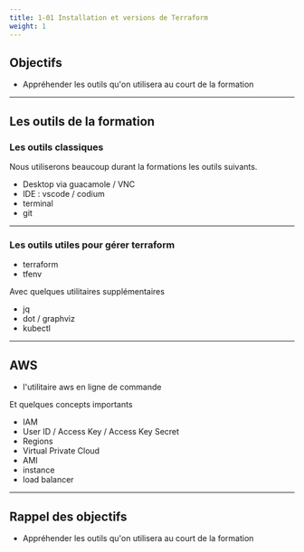 ```yaml
---
title: 1-01 Installation et versions de Terraform
weight: 1
---
```


## Objectifs 
- Appréhender les outils qu'on utilisera au court de la formation

---

## Les outils de la formation 

### Les outils classiques 

Nous utiliserons beaucoup durant la formations les outils suivants. 

* Desktop via guacamole / VNC
* IDE : vscode / codium
* terminal
* git

---

### Les outils utiles pour gérer terraform  

* terraform 
* tfenv
 
Avec quelques utilitaires supplémentaires 
* jq
* dot / graphviz
* kubectl

---

## AWS 


* l'utilitaire aws en ligne de commande 

Et quelques concepts importants 
* IAM
* User ID / Access Key / Access Key Secret 
* Regions
* Virtual Private Cloud
* AMI
* instance 
* load balancer 

---

## Rappel des objectifs 
- Appréhender les outils qu'on utilisera au court de la formation


